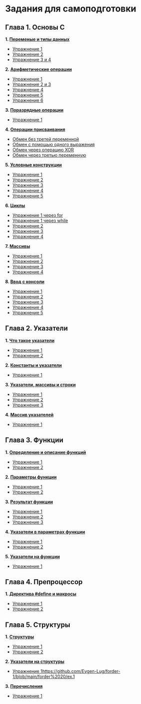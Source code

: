 # Задания для самоподготовки
## Глава 1. Основы С

**1. [Переменые и типы данных]([https://github.com/Evgen-Lug/forder-1/tree/main/folder%201)** 
   + [Упражнение 1](https://github.com/Evgen-Lug/forder-1/blob/main/forder%201/ex.1)
   + [Упражнение 2](https://github.com/Evgen-Lug/forder-1/blob/main/forder%201/ex.2)
   + [Упражнение 3 и 4](https://github.com/Evgen-Lug/forder-1/blob/main/forder%201/ex.3%20and%20ex.4)
   
**2. [Арифметические операции](https://github.com/Evgen-Lug/forder-1/tree/main/forder%202)**
   + [Упражнение 1](https://github.com/Evgen-Lug/forder-1/blob/main/forder%202/ex.1)
   + [Упражнение 2 и 3](https://github.com/Evgen-Lug/forder-1/blob/main/forder%202/ex.2%20and%20ex.3)
   + [Упражнение 4](https://github.com/Evgen-Lug/forder-1/blob/main/forder%202/ex.4)
   + [Упражнение 5](https://github.com/Evgen-Lug/forder-1/blob/main/forder%202/ex.5)
   + [Упражнение 6](https://github.com/Evgen-Lug/forder-1/blob/main/forder%202/ex.6)

**3. [Поразрядные операции](https://github.com/Evgen-Lug/forder-1/tree/main/forder%203)**
   + [Упражнение 1](https://github.com/Evgen-Lug/forder-1/blob/main/forder%203/ex.1)
   
**4. [Операции присваивания](https://github.com/Evgen-Lug/forder-1/tree/main/forder%204)**
   + [Обмен без третей переменной](https://github.com/Evgen-Lug/forder-1/blob/main/forder%204/ex.1)
   + [Обмен с помощью одного выражения](https://github.com/Evgen-Lug/forder-1/blob/main/forder%204/ex.2)
   + [Обмен через операцию XOR](https://github.com/Evgen-Lug/forder-1/blob/main/forder%204/ex.3)
   + [Обмен через третью переменную](https://github.com/Evgen-Lug/forder-1/blob/main/forder%204/ex.4)

**5. [Условные конструкции](https://github.com/Evgen-Lug/forder-1/tree/main/forder%205)**
   + [Упражнение 1](https://github.com/Evgen-Lug/forder-1/blob/main/forder%205/ex.1)
   + [Упражнение 2](https://github.com/Evgen-Lug/forder-1/blob/main/forder%205/ex.2)
   + [Упражнение 3](https://github.com/Evgen-Lug/forder-1/blob/main/forder%205/ex.3)
   + [Упражнение 4](https://github.com/Evgen-Lug/forder-1/blob/main/forder%205/ex.4)
   + [Упражнение 5](https://github.com/Evgen-Lug/forder-1/blob/main/forder%205/ex.5)

**6. [Циклы](https://github.com/Evgen-Lug/forder-1/tree/main/forder%206)**
   + [Упражнение 1 через for](https://github.com/Evgen-Lug/forder-1/blob/main/forder%206/ex.1.1)
   + [Упражнение 1 через while](https://github.com/Evgen-Lug/forder-1/blob/main/forder%206/ex.1.2)
   + [Упражнение 2](https://github.com/Evgen-Lug/forder-1/blob/main/forder%206/ex.2)
   + [Упражнение 3](https://github.com/Evgen-Lug/forder-1/blob/main/forder%206/ex.3)
   + [Упражнение 4](https://github.com/Evgen-Lug/forder-1/blob/main/forder%206/ex.4)

**7. [Массивы](https://github.com/Evgen-Lug/forder-1/tree/main/forder%207)**
   + [Упражнение 1](https://github.com/Evgen-Lug/forder-1/blob/main/forder%207/ex.1)
   + [Упражнение 2](https://github.com/Evgen-Lug/forder-1/blob/main/forder%207/ex.2)
   + [Упражнение 3](https://github.com/Evgen-Lug/forder-1/blob/main/forder%207/ex.3)
   + [Упражнение 4](https://github.com/Evgen-Lug/forder-1/blob/main/forder%207/ex.4)

**8. [Ввод с консоли](https://github.com/Evgen-Lug/forder-1/tree/main/forder%208)**
   + [Упражнение 1](https://github.com/Evgen-Lug/forder-1/blob/main/forder%208/ex.1)
   + [Упражнение 2](https://github.com/Evgen-Lug/forder-1/blob/main/forder%208/ex.2)
   + [Упражнение 3](https://github.com/Evgen-Lug/forder-1/blob/main/forder%208/ex.3)
   + [Упражнение 4](https://github.com/Evgen-Lug/forder-1/blob/main/forder%208/ex.4)
   + [Упражнение 5](https://github.com/Evgen-Lug/forder-1/blob/main/forder%208/ex.5)
   
## Глава 2. Указатели
**1. [Что такое указатели](https://github.com/Evgen-Lug/forder-1/tree/main/forder%209)** 
   + [Упражнение 1](https://github.com/Evgen-Lug/forder-1/blob/main/forder%209/ex.1)
   + [Упражнение 2](https://github.com/Evgen-Lug/forder-1/blob/main/forder%209/ex.2)

**2. [Константы и указатели](https://github.com/Evgen-Lug/forder-1/tree/main/forder%2010)** 
   + [Упражнение 1](https://github.com/Evgen-Lug/forder-1/blob/main/forder%2010/ex.1)

**3. [Указатели, массивы и строки](https://github.com/Evgen-Lug/forder-1/tree/main/forder%2011)**
   + [Упражнение 1](https://github.com/Evgen-Lug/forder-1/blob/main/forder%2011/ex.1)
   + [Упражнение 2](https://github.com/Evgen-Lug/forder-1/blob/main/forder%2011/ex.2)
   + [Упражнение 3](https://github.com/Evgen-Lug/forder-1/blob/main/forder%2011/ex.3)

**4. [Массив указателей](https://github.com/Evgen-Lug/forder-1/tree/main/forder%2012)**
   + [Упражнение 1](https://github.com/Evgen-Lug/forder-1/blob/main/forder%2012/ex.1)

## Глава 3. Функции
**1. [Определение и описание функций](https://github.com/Evgen-Lug/forder-1/tree/main/forder%2013)** 
   + [Упражнение 1](https://github.com/Evgen-Lug/forder-1/blob/main/forder%2013/ex.1)
   + [Упражнение 2](https://github.com/Evgen-Lug/forder-1/blob/main/forder%2013/ex.2)

**2. [Параметры функции](https://github.com/Evgen-Lug/forder-1/tree/main/forder%2014)** 
   + [Упражнение 1](https://github.com/Evgen-Lug/forder-1/blob/main/forder%2014/ex.1)
   + [Упражнение 2](https://github.com/Evgen-Lug/forder-1/blob/main/forder%2014/ex.2)

**3. [Результат функции](https://github.com/Evgen-Lug/forder-1/tree/main/forder%2015)**
   + [Упражнение 1](https://github.com/Evgen-Lug/forder-1/blob/main/forder%2015/ex.1)
   + [Упражнение 2](https://github.com/Evgen-Lug/forder-1/blob/main/forder%2015/ex.2)
   + [Упражнение 3](https://github.com/Evgen-Lug/forder-1/blob/main/forder%2015/ex.3)

**4. [Указатели в параметрах функции](https://github.com/Evgen-Lug/forder-1/tree/main/forder%2016)**
   + [Упражнение 1](https://github.com/Evgen-Lug/forder-1/tree/main/forder%2016)
   + [Упражнение 2](https://github.com/Evgen-Lug/forder-1/blob/main/forder%2016/ex.2)

**5. [Указатели на функции](https://github.com/Evgen-Lug/forder-1/tree/main/forder%2017)**
   + [Упражнение 1](https://github.com/Evgen-Lug/forder-1/blob/main/forder%2017/ex.1)

## Глава 4. Препроцессор
**1. [Директива #define и макросы](https://github.com/Evgen-Lug/forder-1/tree/main/forder%2018)** 
   + [Упражнение 1](https://github.com/Evgen-Lug/forder-1/blob/main/forder%2018/ex.1)
   + [Упражнение 2](https://github.com/Evgen-Lug/forder-1/blob/main/forder%2018/ex.2)

## Глава 5. Структуры
**1. [Структуры](https://github.com/Evgen-Lug/forder-1/tree/main/forder%2019)** 
   + [Упражнение 1](https://github.com/Evgen-Lug/forder-1/blob/main/forder%2019/ex.1)
   + [Упражнение 2](https://github.com/Evgen-Lug/forder-1/blob/main/forder%2019/ex.2)

**2. [Указатели на структуры](https://github.com/Evgen-Lug/forder-1/tree/main/forder%2020)** 
   + [Упражнение 1]()https://github.com/Evgen-Lug/forder-1/blob/main/forder%2020/ex.1

**3. [Перечисления](https://github.com/Evgen-Lug/forder-1/tree/main/forder%2021)**
   + [Упражнение 1](https://github.com/Evgen-Lug/forder-1/blob/main/forder%2021/ex.1)
